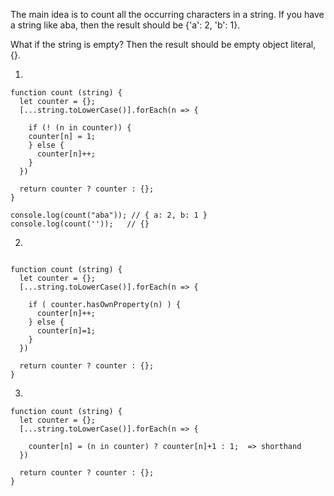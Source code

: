 
The main idea is to count all the occurring characters in a string. If you have a string like aba, then the result should be {'a': 2, 'b': 1}.

What if the string is empty? Then the result should be empty object literal, {}.

1.

```
function count (string) {  
  let counter = {};
  [...string.toLowerCase()].forEach(n => {

    if (! (n in counter)) {
    counter[n] = 1;
    } else {
      counter[n]++;
    }
  })

  return counter ? counter : {};
}

console.log(count("aba")); // { a: 2, b: 1 }
console.log(count(''));   // {}

```

2. 

```

function count (string) {  
  let counter = {};
  [...string.toLowerCase()].forEach(n => {

    if ( counter.hasOwnProperty(n) ) {
      counter[n]++;
    } else {
      counter[n]=1;
    }
  })

  return counter ? counter : {};
}

```

3.

```
function count (string) {  
  let counter = {};
  [...string.toLowerCase()].forEach(n => {
      
    counter[n] = (n in counter) ? counter[n]+1 : 1;  => shorthand
  })

  return counter ? counter : {};
}

```